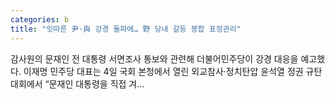 ```yaml
---
categories: b
title: "잇따른 尹·與 강경 돌파에… 野 당내 갈등 봉합 표정관리"
---
```

감사원의 문재인 전 대통령 서면조사 통보와 관련해 더불어민주당이 강경 대응을 예고했다. 이재명 민주당 대표는 4일 국회 본청에서 열린 외교참사·정치탄압 윤석열 정권 규탄대회에서 “문재인 대통령을 직접 겨...